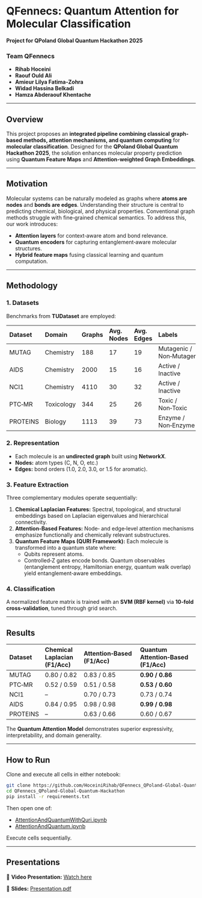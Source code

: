 # QFennecs: Quantum Attention for Molecular Classification

**Project for QPoland Global Quantum Hackathon 2025**

### Team QFennecs

- **Rihab Hoceini**
- **Raouf Ould Ali**
- **Amieur Lilya Fatima-Zohra**
- **Widad Hassina Belkadi**
- **Hamza Abderaouf Khentache**

***

## Overview

This project proposes an **integrated pipeline combining classical graph-based methods, attention mechanisms, and quantum computing** for **molecular classification**.
Designed for the **QPoland Global Quantum Hackathon 2025**, the solution enhances molecular property prediction using **Quantum Feature Maps** and **Attention-weighted Graph Embeddings**.

***

## Motivation

Molecular systems can be naturally modeled as graphs where **atoms are nodes** and **bonds are edges**. Understanding their structure is central to predicting chemical, biological, and physical properties.
Conventional graph methods struggle with fine‑grained chemical semantics. To address this, our work introduces:

- **Attention layers** for context‑aware atom and bond relevance.
- **Quantum encoders** for capturing entanglement‑aware molecular structures.
- **Hybrid feature maps** fusing classical learning and quantum computation.

***

## Methodology

### 1. Datasets

Benchmarks from **TUDataset** are employed:


| Dataset | Domain | Graphs | Avg. Nodes | Avg. Edges | Labels |
| :-- | :-- | :-- | :-- | :-- | :-- |
| MUTAG | Chemistry | 188 | 17 | 19 | Mutagenic / Non‑Mutagenic |
| AIDS | Chemistry | 2000 | 15 | 16 | Active / Inactive |
| NCI1 | Chemistry | 4110 | 30 | 32 | Active / Inactive |
| PTC‑MR | Toxicology | 344 | 25 | 26 | Toxic / Non‑Toxic |
| PROTEINS | Biology | 1113 | 39 | 73 | Enzyme / Non‑Enzyme |

### 2. Representation

- Each molecule is an **undirected graph** built using **NetworkX**.
- **Nodes:** atom types (C, N, O, etc.)
- **Edges:** bond orders (1.0, 2.0, 3.0, or 1.5 for aromatic).


### 3. Feature Extraction

Three complementary modules operate sequentially:

1. **Chemical Laplacian Features:**
Spectral, topological, and structural embeddings based on Laplacian eigenvalues and hierarchical connectivity.
2. **Attention‑Based Features:**
Node‑ and edge‑level attention mechanisms emphasize functionally and chemically relevant substructures.
3. **Quantum Feature Maps (QURI Framework):**
Each molecule is transformed into a quantum state where:
    - Qubits represent atoms.
    - Controlled‑Z gates encode bonds.
Quantum observables (entanglement entropy, Hamiltonian energy, quantum walk overlap) yield entanglement‑aware embeddings.

### 4. Classification

A normalized feature matrix is trained with an **SVM (RBF kernel)** via **10‑fold cross‑validation**, tuned through grid search.

***

## Results

| Dataset | Chemical Laplacian (F1/Acc) | Attention‑Based (F1/Acc) | Quantum Attention‑Based (F1/Acc) |
| :-- | :-- | :-- | :-- |
| MUTAG | 0.80 / 0.82 | 0.83 / 0.85 | **0.90 / 0.86** |
| PTC‑MR | 0.52 / 0.59 | 0.51 / 0.58 | **0.53 / 0.60** |
| NCI1 | – | 0.70 / 0.73 | 0.73 / 0.74 |
| AIDS | 0.84 / 0.95 | 0.98 / 0.98 | **0.99 / 0.98** |
| PROTEINS | – | 0.63 / 0.66 | 0.60 / 0.67 |

The **Quantum Attention Model** demonstrates superior expressivity, interpretability, and domain generality.

***

## How to Run

Clone and execute all cells in either notebook:

```bash
git clone https://github.com/HoceiniRihab/QFennecs_QPoland-Global-Quantum-Hackathon.git
cd QFennecs_QPoland-Global-Quantum-Hackathon
pip install -r requirements.txt
```

Then open one of:

- [AttentionAndQuantumWithQuri.ipynb](https://github.com/HoceiniRihab/QFennecs_QPoland-Global-Quantum-Hackathon/blob/main/AttentionAndQuantumWithQuri.ipynb)
- [AttentionAndQuantum.ipynb](https://github.com/HoceiniRihab/QFennecs_QPoland-Global-Quantum-Hackathon/blob/main/AttentionAndQuantum.ipynb)

Execute cells sequentially.

***

## Presentations

🎥 **Video Presentation:** [Watch here](https://github.com/HoceiniRihab/QFennecs_QPoland-Global-Quantum-Hackathon/raw/refs/heads/main/Quantum%20Hack1.mp4)

📑 **Slides:** [Presentation.pdf](https://github.com/HoceiniRihab/QFennecs_QPoland-Global-Quantum-Hackathon/blob/main/Presentation.pdf)


